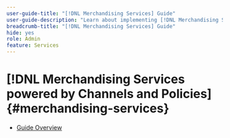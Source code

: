 ```yaml
---
user-guide-title: "[!DNL Merchandising Services] Guide"
user-guide-description: "Learn about implementing [!DNL Merchandising Services powered by Channels and Policies] to deliver highly performant, flexible commerce catalogs aligned with business structure and go-to-market strategies and power headless commerce experiences."
breadcrumb-title: "[!DNL Merchandising Services] Guide"
hide: yes
role: Admin
feature: Services
---
```

# [!DNL Merchandising Services powered by Channels and Policies] {#merchandising-services}

- [Guide Overview](overview.md)